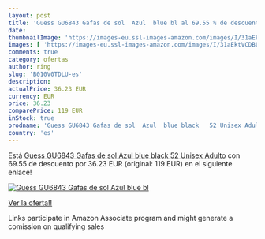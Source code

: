```yaml
---
layout: post
title: 'Guess GU6843 Gafas de sol  Azul  blue bl al 69.55 % de descuento'
date: 
thumbnailImage: 'https://images-eu.ssl-images-amazon.com/images/I/31aEktVCDBL._SL200_.jpg'
images: [ 'https://images-eu.ssl-images-amazon.com/images/I/31aEktVCDBL._SL200_.jpg' ]
comments: true
category: ofertas
author: ring
slug: 'B010V0TDLU-es'
description:
actualPrice: 36.23 EUR
currency: EUR
price: 36.23
comparePrice: 119 EUR
inStock: true
prodname: 'Guess GU6843 Gafas de sol  Azul  blue black   52 Unisex Adulto'
country: 'es'
---
```


Está [Guess GU6843 Gafas de sol  Azul  blue black   52 Unisex Adulto](https://www.amazon.es/dp/B010V0TDLU/?tag=tolees-21) con 69.55 de descuento por 36.23 EUR (original: 119 EUR) en el siguiente enlace!

[![Guess GU6843 Gafas de sol  Azul  blue bl](https://images-eu.ssl-images-amazon.com/images/I/31aEktVCDBL._SL200_.jpg)](https://www.amazon.es/dp/B010V0TDLU/?tag=tolees-21)

[Ver la oferta!!](https://www.amazon.es/dp/B010V0TDLU/?tag=tolees-21)

Links participate in Amazon Associate program and might generate a comission on qualifying sales


